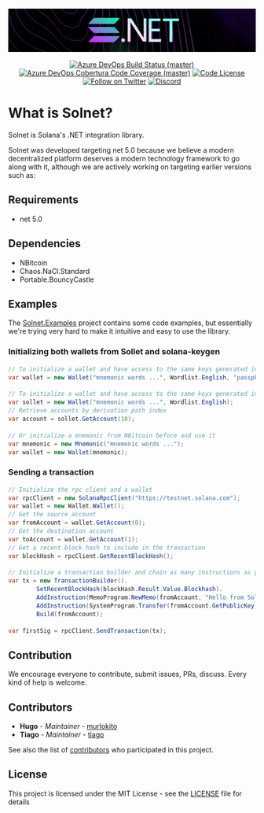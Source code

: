 ![solnet](docs/assets/solnet-horizontal.png)

<p align="center">
    <a href="https://dev.azure.com/bmresearch/solnet/_build/latest?definitionId=2&branchName=refs%2Fpull%2F7%2Fmerge">
        <img src="https://img.shields.io/azure-devops/build/bmresearch/solnet/2/master?style=flat-square"
            alt="Azure DevOps Build Status (master)" ></a>
    <a href="https://img.shields.io/azure-devops/coverage/bmresearch/solnet/2/master">
        <img src="https://img.shields.io/azure-devops/coverage/bmresearch/solnet/2/master?style=flat-square"
            alt="Azure DevOps Cobertura Code Coverage (master)"></a>
    <a href="">
        <img src="https://img.shields.io/github/license/bmresearch/solnet?style=flat-square"
            alt="Code License"></a>
    <br>
    <a href="https://twitter.com/intent/follow?screen_name=blockmountainco">
        <img src="https://img.shields.io/twitter/follow/blockmountainco?style=flat-square&logo=twitter"
            alt="Follow on Twitter"></a>
    <a href="https://discord.gg/YHMbpuS3Tx">
       <img alt="Discord" src="https://img.shields.io/discord/849407317761064961?style=flat-square"
            alt="Join the discussion!"></a>
</p>

# What is Solnet?

Solnet is Solana's .NET integration library.

Solnet was developed targeting net 5.0 because we believe a modern decentralized platform deserves a modern technology framework to go along with it, although we are actively working on targeting earlier versions such as:

## Requirements
- net 5.0

## Dependencies
- NBitcoin
- Chaos.NaCl.Standard
- Portable.BouncyCastle

## Examples

The [Solnet.Examples](https://github.com/bmresearch/Solnet/src/Solnet.Examples/) project contains some code examples, but essentially we're trying very hard to
make it intuitive and easy to use the library.

### Initializing both wallets from Sollet and solana-keygen

```c#
// To initialize a wallet and have access to the same keys generated in solana-keygen
var wallet = new Wallet("mnemonic words ...", Wordlist.English, "passphrase");

// To initialize a wallet and have access to the same keys generated in sollet
var sollet = new Wallet("mnemonic words ...", Wordlist.English);
// Retrieve accounts by derivation path index
var account = sollet.GetAccount(10);

// Or initialize a mnemonic from NBitcoin before and use it
var mnemonic = new Mnemonic("mnemonic words ...");
var wallet = new Wallet(mnemonic);

``` 

### Sending a transaction

```c#
// Initialize the rpc client and a wallet
var rpcClient = new SolanaRpcClient("https://testnet.solana.com");
var wallet = new Wallet.Wallet();
// Get the source account
var fromAccount = wallet.GetAccount(0);
// Get the destination account
var toAccount = wallet.GetAccount(1);
// Get a recent block hash to include in the transaction
var blockHash = rpcClient.GetRecentBlockHash();

// Initialize a transaction builder and chain as many instructions as you want before building the message
var tx = new TransactionBuilder().
        SetRecentBlockHash(blockHash.Result.Value.Blockhash).
        AddInstruction(MemoProgram.NewMemo(fromAccount, "Hello from Sol.Net :)")).
        AddInstruction(SystemProgram.Transfer(fromAccount.GetPublicKey, toAccount.GetPublicKey, 100000)).
        Build(fromAccount);

var firstSig = rpcClient.SendTransaction(tx);
```


## Contribution

We encourage everyone to contribute, submit issues, PRs, discuss. Every kind of help is welcome.

## Contributors

* **Hugo** - *Maintainer* - [murlokito](https://github.com/murlokito)
* **Tiago** - *Maintainer* - [tiago](https://github.com/tiago18c)

See also the list of [contributors](https://github.com/bmresearch/Solnet/contributors) who participated in this project.

## License

This project is licensed under the MIT License - see the [LICENSE](https://github.com/bmresearch/Solnet/LICENSE) file for details
